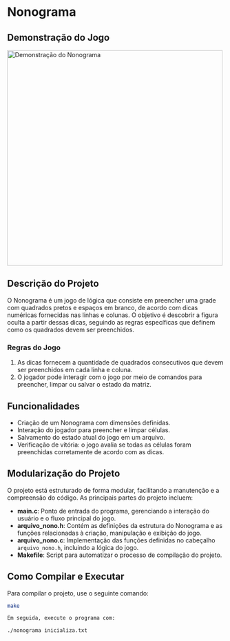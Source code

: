 # Nonograma

## Demonstração do Jogo

<img src="https://nonogramskatana.wordpress.com/wp-content/uploads/2016/12/20161205_221410.png" alt="Demonstração do Nonograma" width="500" />

## Descrição do Projeto

O Nonograma é um jogo de lógica que consiste em preencher uma grade com quadrados pretos e espaços em branco, de acordo com dicas numéricas fornecidas nas linhas e colunas. 
O objetivo é descobrir a figura oculta a partir dessas dicas, seguindo as regras específicas que definem como os quadrados devem ser preenchidos.

### Regras do Jogo

1. As dicas fornecem a quantidade de quadrados consecutivos que devem ser preenchidos em cada linha e coluna.
2. O jogador pode interagir com o jogo por meio de comandos para preencher, limpar ou salvar o estado da matriz.

## Funcionalidades

- Criação de um Nonograma com dimensões definidas.
- Interação do jogador para preencher e limpar células.
- Salvamento do estado atual do jogo em um arquivo.
- Verificação de vitória: o jogo avalia se todas as células foram preenchidas corretamente de acordo com as dicas.

## Modularização do Projeto

O projeto está estruturado de forma modular, facilitando a manutenção e a compreensão do código. As principais partes do projeto incluem:
- **main.c**: Ponto de entrada do programa, gerenciando a interação do usuário e o fluxo principal do jogo.
- **arquivo_nono.h**: Contém as definições da estrutura do Nonograma e as funções relacionadas à criação, manipulação e exibição do jogo.
- **arquivo_nono.c**: Implementação das funções definidas no cabeçalho `arquivo_nono.h`, incluindo a lógica do jogo.
- **Makefile**: Script para automatizar o processo de compilação do projeto.

## Como Compilar e Executar

Para compilar o projeto, use o seguinte comando:

```bash
make

Em seguida, execute o programa com:

./nonograma inicializa.txt


